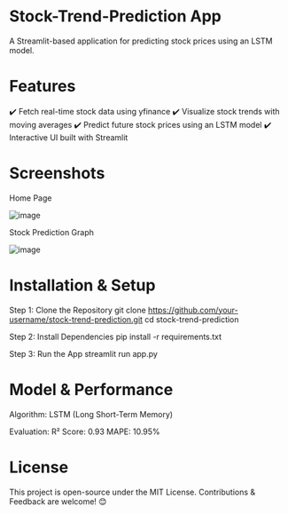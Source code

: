 # Stock-Trend-Prediction App
A Streamlit-based application for predicting stock prices using an LSTM model.

# Features
✔️ Fetch real-time stock data using yfinance
✔️ Visualize stock trends with moving averages
✔️ Predict future stock prices using an LSTM model
✔️ Interactive UI built with Streamlit

# Screenshots
Home Page

![image](https://github.com/user-attachments/assets/2450cc53-8778-4ac2-8fcc-a54ecf21bcb1)

Stock Prediction Graph

![image](https://github.com/user-attachments/assets/8acb27f7-c665-48fa-9388-ef1fcf4402c4)


# Installation & Setup
Step 1: Clone the Repository
git clone https://github.com/your-username/stock-trend-prediction.git
cd stock-trend-prediction

Step 2: Install Dependencies
pip install -r requirements.txt

Step 3: Run the App
streamlit run app.py

# Model & Performance
Algorithm: LSTM (Long Short-Term Memory)

Evaluation:
R² Score: 0.93
MAPE: 10.95%

# License
This project is open-source under the MIT License.
Contributions & Feedback are welcome! 😊



